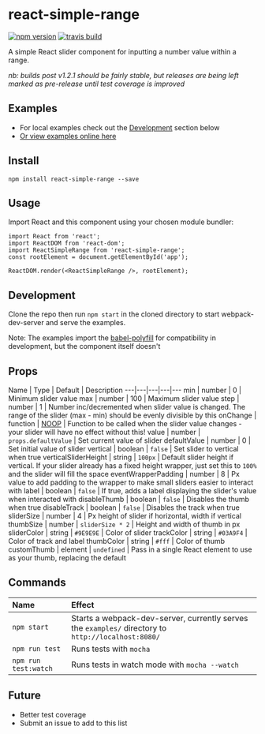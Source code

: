 # react-simple-range

[![npm version](https://img.shields.io/npm/v/react-simple-range.svg?style=flat)](https://www.npmjs.com/package/react-simple-range)
[![travis build](https://img.shields.io/travis/tjallen/react-simple-range.svg?style=flat)](https://travis-ci.org/tjallen/react-simple-range)

A simple React slider component for inputting a number value within a range.

_nb: builds post v1.2.1 should be fairly stable, but releases are being left marked as pre-release until test coverage is improved_

## Examples

- For local examples check out the [Development](#Development) section below
- [Or view examples online here](http://thomjamesallen.com/projects/react-simple-range-examples/)

## Install

```npm install react-simple-range --save```

## Usage

Import React and this component using your chosen module bundler:

```
import React from 'react';
import ReactDOM from 'react-dom';
import ReactSimpleRange from 'react-simple-range';
const rootElement = document.getElementById('app');

ReactDOM.render(<ReactSimpleRange />, rootElement);
```

## Development

Clone the repo then run ```npm start``` in the cloned directory to start webpack-dev-server and serve the examples.

Note: The examples import the  [babel-polyfill](https://babeljs.io/docs/usage/polyfill/) for compatibility in development, but the component itself doesn't

## Props

Name | Type | Default | Description
---|---|---|---|---
min | number | 0 | Minimum slider value
max | number | 100 | Maximum slider value
step | number | 1  | Number inc/decremented when slider value is changed. The range of the slider (max - min) should be evenly divisible by this
onChange | function | [NOOP](https://en.wikipedia.org/wiki/NOP) | Function to be called when the slider value changes - your slider will have no effect without this!
value | number | `props.defaultValue` | Set current value of slider
defaultValue | number | 0 | Set initial value of slider
vertical | boolean | `false` | Set slider to vertical when true
verticalSliderHeight | string | `100px` | Default slider height if vertical. If your slider already has a fixed height wrapper, just set this to `100%` and the slider will fill the space
eventWrapperPadding | number | 8 | Px value to add padding to the wrapper to make small sliders easier to interact with
label | boolean | `false` | If true, adds a label displaying the slider's value when interacted with
disableThumb | boolean | `false` | Disables the thumb when true
disableTrack | boolean | `false` | Disables the track when true
sliderSize | number | 4 | Px height of slider if horizontal, width if vertical
thumbSize | number | `sliderSize * 2` | Height and width of thumb in px
sliderColor | string | `#9E9E9E` | Color of slider
trackColor | string | `#03A9F4` | Color of track and label
thumbColor | string | `#fff` | Color of thumb
customThumb | element | `undefined` | Pass in a single React element to use as your thumb, replacing the default

## Commands

Name | Effect
:---|:---
`npm start` | Starts a webpack-dev-server, currently serves the `examples/` directory to `http://localhost:8080/`
`npm run test` | Runs tests with `mocha`
`npm run test:watch` | Runs tests in watch mode with `mocha --watch`

## Future

- Better test coverage
- Submit an issue to add to this list
